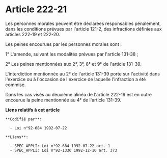 # Article 222-21

Les personnes morales peuvent être déclarées responsables pénalement, dans les conditions prévues par l'article 121-2, des
infractions définies aux articles 222-19 et 222-20.

Les peines encourues par les personnes morales sont :

1° L'amende, suivant les modalités prévues par l'article 131-38 ;

2° Les peines mentionnées aux 2°, 3°, 8° et 9° de l'article 131-39.

L'interdiction mentionnée au 2° de l'article 131-39 porte sur l'activité dans l'exercice ou à l'occasion de l'exercice de
laquelle l'infraction a été commise.

Dans les cas visés au deuxième alinéa de l'article 222-19 est en outre encourue la peine mentionnée au 4° de l'article
131-39.

**Liens relatifs à cet article**

	**Codifié par**:

	  - Loi n°92-684 1992-07-22

	**Liens**:

	  - SPEC_APPLI: Loi n°92-684 1992-07-22 art. 1
	  - SPEC_APPLI: Loi n°92-1336 1992-12-16 art. 373
